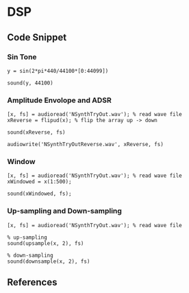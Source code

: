 # DSP

## Code Snippet

### Sin Tone

```
y = sin(2*pi*440/44100*[0:44099])

sound(y, 44100)
```

### Amplitude Envolope and ADSR

```
[x, fs] = audioread('NSynthTryOut.wav'); % read wave file
xReverse = flipud(x); % flip the array up -> down

sound(xReverse, fs)

audiowrite('NSynthTryOutReverse.wav', xReverse, fs)
```

### Window

```
[x, fs] = audioread('NSynthTryOut.wav'); % read wave file 
xWindowed = x(1:500);

sound(xWindowed, fs);
```

### Up-sampling and Down-sampling

```
[x, fs] = audioread('NSynthTryOut.wav'); % read wave file 

% up-sampling
sound(upsample(x, 2), fs)

% down-sampling
sound(downsample(x, 2), fs)
```

## References